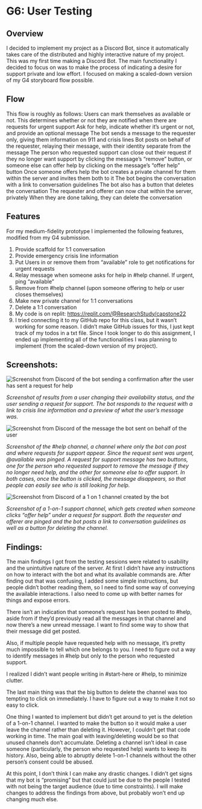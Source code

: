 # G6: User Testing
## Overview
I decided to implement my project as a Discord Bot, since it automatically takes care of the distributed and highly interactive nature of my project. This was my first time making a Discord Bot. The main functionality I decided to focus on was to make the process of indicating a desire for support private and low effort. I focused on making a scaled-down version of my G4 storyboard flow possible. 
## Flow
This flow is roughly as follows:
Users can mark themselves as available or not. This determines whether or not they are notified when there are requests for urgent support
Ask for help, indicate whether it’s urgent or not, and provide an optional message
The bot sends a message to the requester only, giving them information on 911 and crisis lines
Bot posts on behalf of the requester, relaying their message, with their identity separate from the message
The person who requested support can close out their request if they no longer want support by clicking the message’s “remove” button, or someone else can offer help by clicking on the message’s “offer help” button
Once someone offers help the bot creates a private channel for them within the server and invites them both to it
The bot begins the conversation with a link to conversation guidelines
The bot also has a button that deletes the conversation
The requester and offerer can now chat within the server, privately
When they are done talking, they can delete the conversation
## Features
For my medium-fidelity prototype I implemented the following features, modified from my G4 submission. 

1. Provide scaffold for 1:1 conversation
1. Provide emergency crisis line information
1. Put Users in or remove them from “available” role to get notifications for urgent requests
1. Relay message when someone asks for help in #help channel. If urgent, ping “available”
1. Remove from #help channel (upon someone offering to help or user closes themselves)
1. Make new private channel for 1:1 conversations
1. Delete a 1:1 conversation
1. My code is on replit: https://replit.com/@ResearchStudy/capstone22
1. I tried connecting it to my GitHub repo for this class, but it wasn’t working for some reason. I didn’t make GitHub issues for this, I just kept track of my todos in a txt file. Since I took longer to do this assignment, I ended up implementing all of the functionalities I was planning to implement (from the scaled-down version of my project). 
## Screenshots:

![Screenshot from Discord of the bot sending a confirmation after the user has sent a request for help](img/G6_1.jpg)

_Screenshot of results from a user changing their availability status, and the user sending a request for support. The bot responds to the request with a link to crisis line information and a preview of what the user’s message was._

![Screenshot from Discord of the message the bot sent on behalf of the user](img/G6_2.jpg)

_Screenshot of the #help channel, a channel where only the bot can post and where requests for support appear. Since the request sent was urgent, @available was pinged. A request for support message has two buttons, one for the person who requested support to remove the message if they no longer need help, and the other for someone else to offer support. In both cases, once the button is clicked, the message disappears, so that people can easily see who is still looking for help._

![Screenshot from Discord of a 1 on 1 channel created by the bot](img/G6_3.jpg)

_Screenshot of a 1-on-1 support channel, which gets created when someone clicks “offer help” under a request for support. Both the requester and offerer are pinged and the bot posts a link to conversation guidelines as well as a button for deleting the channel._
## Findings:
The main findings I got from the testing sessions were related to usability and the unintuitive nature of the server. At first I didn’t have any instructions on how to interact with the bot and what its available commands are. After finding out that was confusing, I added some simple instructions, but people didn’t bother reading them, so I need to find some way of conveying the available interactions. I also need to come up with better names for things and expose errors.

There isn’t an indication that someone’s request has been posted to #help, aside from if they’d previously read all the messages in that channel and now there’s a new unread message. I want to find some way to show that their message did get posted.

Also, if multiple people have requested help with no message, it’s pretty much impossible to tell which one belongs to you. I need to figure out a way to identify messages in #help but only to the person who requested support.

I realized I didn’t want people writing in #start-here or #help, to minimize clutter. 

The last main thing was that the big button to delete the channel was too tempting to click on immediately. I have to figure out a way to make it not so easy to click.

One thing I wanted to implement but didn’t get around to yet is the deletion of a 1-on-1 channel. I wanted to make the button so it would make a user leave the channel rather than deleting it. However, I couldn’t get that code working in time. The main goal with leaving/deleting would be so that unused channels don’t accumulate. Deleting a channel isn’t ideal in case someone (particularly, the person who requested help) wants to keep its history. Also, being able to abruptly delete 1-on-1 channels without the other person’s consent could be abused.

At this point, I don’t think I can make any drastic changes. I didn’t get signs that my bot is “promising” but that could just be due to the people I tested with not being the target audience (due to time constraints). I will make changes to address the findings from above, but probably won’t end up changing much else.
